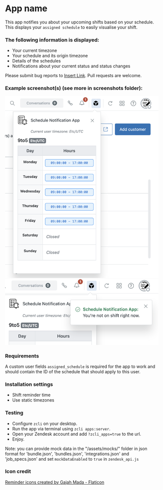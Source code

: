 # App name

This app notifies you about your upcoming shifts based on your schedule.
This displays your `assigned schedule` to easily visualise your shift. 

### The following information is displayed:

* Your current timezone
* Your schedule and its origin timezone
* Details of the schedules
* Notifications about your current status and status changes

Please submit bug reports to [Insert Link](). Pull requests are welcome.

### Example screenshot(s) (see more in screenshots folder):

![Screenshot of the app](/assets/screenshots/application.png "Application")
![Screenshot of the app notification](/assets/screenshots/notification.png "Application notification")

### Requirements

A custom user fields `assigned_schedule` is required for the app to work and should contain the ID
of the schedule that should apply to this user. 

### Installation settings

* Shift reminder time
* Use static timezones

### Testing

* Configure `zcli` on your desktop. 
* Run the app via terminal using `zcli apps:server`.
* Open your Zendesk account and add `?zcli_apps=true` to the url.
* Enjoy.

Note: you can provide mock data in the "/assets/mocks/" folder in json format for 'bundle.json', 'bundles.json', 'integrations.json' and 'job_specs.json' and set `mockDataEnabled` to `true` in `zendesk_api.js`

### Icon credit

[Reminder icons created by Gajah Mada - Flaticon](https://www.flaticon.com/free-icons/reminder)
